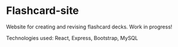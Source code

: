 Flashcard-site
========================

<p>Website for creating and revising flashcard decks. Work in progress!</p>
<p>Technologies used: React, Express, Bootstrap, MySQL</p>

<br> 
